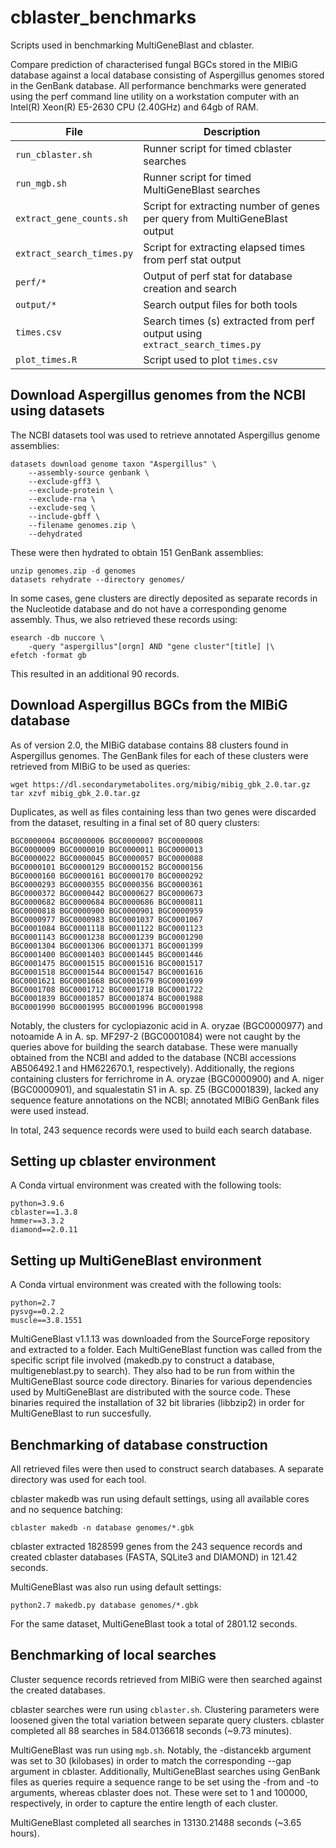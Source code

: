 # cblaster_benchmarks
Scripts used in benchmarking MultiGeneBlast and cblaster.

Compare prediction of characterised fungal BGCs stored in the MIBiG database against a local database consisting of Aspergillus genomes stored in the GenBank database.
All performance benchmarks were generated using the perf command line utility on a workstation computer with an Intel(R) Xeon(R) E5-2630 CPU (2.40GHz) and 64gb of RAM.

| File | Description |
| ---- | ----------- |
| ``run_cblaster.sh`` | Runner script for timed cblaster searches |
| ``run_mgb.sh`` | Runner script for timed MultiGeneBlast searches |
| ``extract_gene_counts.sh`` | Script for extracting number of genes per query from MultiGeneBlast output |
| ``extract_search_times.py`` | Script for extracting elapsed times from perf stat output |
| ``perf/*`` | Output of perf stat for database creation and search |
| ``output/*`` | Search output files for both tools |
| ``times.csv`` | Search times (s) extracted from perf output using ``extract_search_times.py`` |
| ``plot_times.R`` | Script used to plot ``times.csv`` |

## Download Aspergillus genomes from the NCBI using datasets
The NCBI datasets tool was used to retrieve annotated Aspergillus genome assemblies:

	datasets download genome taxon "Aspergillus" \
		--assembly-source genbank \
		--exclude-gff3 \
		--exclude-protein \
		--exclude-rna \
		--exclude-seq \
		--include-gbff \
		--filename genomes.zip \
		--dehydrated

These were then hydrated to obtain 151 GenBank assemblies:

	unzip genomes.zip -d genomes
	datasets rehydrate --directory genomes/

In some cases, gene clusters are directly deposited as separate records in the Nucleotide database and do not have a corresponding genome assembly.
Thus, we also retrieved these records using:

	esearch -db nuccore \
		-query "aspergillus"[orgn] AND "gene cluster"[title] |\
	efetch -format gb

This resulted in an additional 90 records.

## Download Aspergillus BGCs from the MIBiG database
As of version 2.0, the MIBiG database contains 88 clusters found in Aspergillus genomes.
The GenBank files for each of these clusters were retrieved from MIBiG to be used as queries:

	wget https://dl.secondarymetabolites.org/mibig/mibig_gbk_2.0.tar.gz
	tar xzvf mibig_gbk_2.0.tar.gz

Duplicates, as well as files containing less than two genes were discarded from the dataset, resulting in a final set of 80 query clusters:

	BGC0000004 BGC0000006 BGC0000007 BGC0000008
	BGC0000009 BGC0000010 BGC0000011 BGC0000013
	BGC0000022 BGC0000045 BGC0000057 BGC0000088
	BGC0000101 BGC0000129 BGC0000152 BGC0000156
	BGC0000160 BGC0000161 BGC0000170 BGC0000292
	BGC0000293 BGC0000355 BGC0000356 BGC0000361
	BGC0000372 BGC0000442 BGC0000627 BGC0000673
	BGC0000682 BGC0000684 BGC0000686 BGC0000811
	BGC0000818 BGC0000900 BGC0000901 BGC0000959
	BGC0000977 BGC0000983 BGC0001037 BGC0001067
	BGC0001084 BGC0001118 BGC0001122 BGC0001123
	BGC0001143 BGC0001238 BGC0001239 BGC0001290
	BGC0001304 BGC0001306 BGC0001371 BGC0001399
	BGC0001400 BGC0001403 BGC0001445 BGC0001446
	BGC0001475 BGC0001515 BGC0001516 BGC0001517
	BGC0001518 BGC0001544 BGC0001547 BGC0001616
	BGC0001621 BGC0001668 BGC0001679 BGC0001699
	BGC0001708 BGC0001712 BGC0001718 BGC0001722
	BGC0001839 BGC0001857 BGC0001874 BGC0001988
	BGC0001990 BGC0001995 BGC0001996 BGC0001998

Notably, the clusters for cyclopiazonic acid in A. oryzae (BGC0000977) and notoamide A in A. sp. MF297-2 (BGC0001084) were not caught by the queries above for building the search database.
These were manually obtained from the NCBI and added to the database (NCBI accessions AB506492.1 and HM622670.1, respectively).
Additionally, the regions containing clusters for ferrichrome in A. oryzae (BGC0000900) and A. niger (BGC0000901), and squalestatin S1 in A. sp. Z5 (BGC0001839), lacked any sequence feature annotations on the NCBI; annotated MIBiG GenBank files were used instead.

In total, 243 sequence records were used to build each search database.

## Setting up cblaster environment
A Conda virtual environment was created with the following tools:

	python=3.9.6
	cblaster==1.3.8
	hmmer==3.3.2
	diamond==2.0.11

## Setting up MultiGeneBlast environment
A Conda virtual environment was created with the following tools:

	python=2.7
	pysvg==0.2.2
	muscle==3.8.1551

MultiGeneBlast v1.1.13 was downloaded from the SourceForge repository and extracted to a folder.
Each MultiGeneBlast function was called from the specific script file involved (makedb.py to construct a database, multigeneblast.py to search).
They also had to be run from within the MultiGeneBlast source code directory.
Binaries for various dependencies used by MultiGeneBlast are distributed with the source code.
These binaries required the installation of 32 bit libraries (libbzip2) in order for MultiGeneBlast to run succesfully.

## Benchmarking of database construction
All retrieved files were then used to construct search databases.
A separate directory was used for each tool.

cblaster makedb was run using default settings, using all available cores and no sequence batching:

	cblaster makedb -n database genomes/*.gbk

cblaster extracted 1828599 genes from the 243 sequence records and created cblaster databases (FASTA, SQLite3 and DIAMOND) in 121.42 seconds.

MultiGeneBlast was also run using default settings:

	python2.7 makedb.py database genomes/*.gbk

For the same dataset, MultiGeneBlast took a total of 2801.12 seconds.

## Benchmarking of local searches
Cluster sequence records retrieved from MIBiG were then searched against the created databases.

cblaster searches were run using ``cblaster.sh``.
Clustering parameters were loosened given the total variation between separate query clusters.
cblaster completed all 88 searches in 584.0136618 seconds (~9.73 minutes).

MultiGeneBlast was run using ``mgb.sh``.
Notably, the -distancekb argument was set to 30 (kilobases) in order to match the corresponding --gap argument in cblaster.
Additionally, MultiGeneBlast searches using GenBank files as queries require a sequence range to be set using the -from and -to arguments, whereas cblaster does not.
These were set to 1 and 100000, respectively, in order to capture the entire length of each cluster.

MultiGeneBlast completed all searches in 13130.21488 seconds (~3.65 hours).
